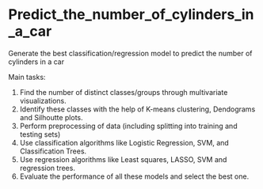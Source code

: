 # Predict_the_number_of_cylinders_in_a_car
Generate the best classification/regression model to predict the number of cylinders in a car

Main tasks:

1. Find the number of distinct classes/groups through multivariate visualizations.
2. Identify these classes with the help of K-means clustering, Dendograms and Silhoutte plots.
3. Perform preprocessing of data (including splitting into training and testing sets)
4. Use classification algorithms like Logistic Regression, SVM, and Classification Trees.
5. Use regression algorithms like Least squares, LASSO, SVM and regression trees.
6. Evaluate the performance of all these models and select the best one.
